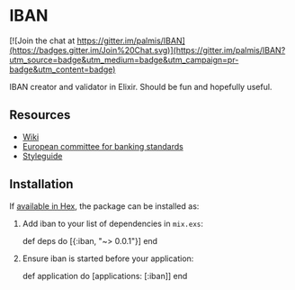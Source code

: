 # IBAN

[![Join the chat at https://gitter.im/palmis/IBAN](https://badges.gitter.im/Join%20Chat.svg)](https://gitter.im/palmis/IBAN?utm_source=badge&utm_medium=badge&utm_campaign=pr-badge&utm_content=badge)

IBAN creator and validator in Elixir.
Should be fun and hopefully useful.

## Resources
* [Wiki](https://en.wikipedia.org/wiki/International_Bank_Account_Number)
* [European committee for banking standards](http://www.ecbs.org/iban.htm)
* [Styleguide](http://elixir.community/styleguide)

## Installation

If [available in Hex](https://hex.pm/docs/publish), the package can be installed as:

  1. Add iban to your list of dependencies in `mix.exs`:

        def deps do
          [{:iban, "~> 0.0.1"}]
        end

  2. Ensure iban is started before your application:

        def application do
          [applications: [:iban]]
        end
